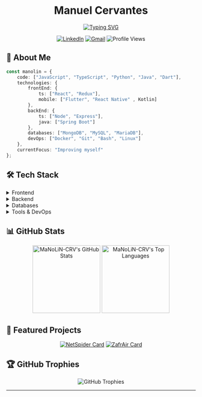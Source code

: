 <div align="center">
  
  # Manuel Cervantes
  
  [![Typing SVG](https://readme-typing-svg.herokuapp.com?font=Fira+Code&pause=1000&color=00F7C3&center=true&vCenter=true&random=false&width=435&lines=Full-Stack+Developer🥶;Cloud+Computing+Enthusiast🗿;CyberSecurity👾)](https://git.io/typing-svg)
  
  <p align="center">
    <a href="https://www.linkedin.com/in/manuel-cervantes-vico-835b99308/"><img src="https://img.shields.io/badge/LinkedIn-0077B5?style=for-the-badge&logo=linkedin&logoColor=white" alt="LinkedIn"/></a>
    <a href="mailto:cervantesvicomanuel@gmail.com"><img src="https://img.shields.io/badge/Gmail-D14836?style=for-the-badge&logo=gmail&logoColor=white" alt="Gmail"/></a>
    <img src="https://komarev.com/ghpvc/?username=MaNoLiN-CRV&style=for-the-badge&color=brightgreen" alt="Profile Views"/>
  </p>
</div>

## 🚀 About Me

```typescript
const manolin = {
    code: ["JavaScript", "TypeScript", "Python", "Java", "Dart"],
    technologies: {
        frontEnd: {
            ts: ["React", "Redux"],
            mobile: ["Flutter", "React Native" , Kotlin]
        },
        backEnd: {
            ts: ["Node", "Express"],
            java: ["Spring Boot"]
        },
        databases: ["MongoDB", "MySQL", "MariaDB"],
        devOps: ["Docker", "Git", "Bash", "Linux"]
    },
    currentFocus: "Improving myself"
};
```

## 🛠️ Tech Stack

<details>
<summary>Frontend</summary>
<br>

![React](https://img.shields.io/badge/React-20232A?style=for-the-badge&logo=react&logoColor=61DAFB)
![JavaScript](https://img.shields.io/badge/JavaScript-F7DF1E?style=for-the-badge&logo=javascript&logoColor=black)
![TypeScript](https://img.shields.io/badge/TypeScript-007ACC?style=for-the-badge&logo=typescript&logoColor=white)
![Redux](https://img.shields.io/badge/Redux-593D88?style=for-the-badge&logo=redux&logoColor=white)
![Flutter](https://img.shields.io/badge/Flutter-02569B?style=for-the-badge&logo=flutter&logoColor=white)
![Dart](https://img.shields.io/badge/Dart-0175C2?style=for-the-badge&logo=dart&logoColor=white)

</details>

<details>
<summary>Backend</summary>
<br>

![NodeJS](https://img.shields.io/badge/Node.js-43853D?style=for-the-badge&logo=node.js&logoColor=white)
![Express](https://img.shields.io/badge/Express.js-404D59?style=for-the-badge)
![Python](https://img.shields.io/badge/Python-14354C?style=for-the-badge&logo=python&logoColor=white)
![Java](https://img.shields.io/badge/Java-ED8B00?style=for-the-badge&logo=openjdk&logoColor=white)
![TypeScript](https://img.shields.io/badge/TypeScript-007ACC?style=for-the-badge&logo=typescript&logoColor=white)

</details>

<details>
<summary>Databases</summary>
<br>

![MySQL](https://img.shields.io/badge/MySQL-005C84?style=for-the-badge&logo=mysql&logoColor=white)
![MongoDB](https://img.shields.io/badge/MongoDB-4EA94B?style=for-the-badge&logo=mongodb&logoColor=white)
![MariaDB](https://img.shields.io/badge/MariaDB-003545?style=for-the-badge&logo=mariadb&logoColor=white)

</details>

<details>
<summary>Tools & DevOps</summary>
<br>

![Docker](https://img.shields.io/badge/Docker-2496ED?style=for-the-badge&logo=docker&logoColor=white)
![Git](https://img.shields.io/badge/Git-F05032?style=for-the-badge&logo=git&logoColor=white)
![Linux](https://img.shields.io/badge/Linux-FCC624?style=for-the-badge&logo=linux&logoColor=black)
![Bash](https://img.shields.io/badge/Bash-4EAA25?style=for-the-badge&logo=gnu-bash&logoColor=white)

</details>

## 📊 GitHub Stats

<div align="center">
  <img height="180em" src="https://github-readme-stats.vercel.app/api?username=MaNoLiN-CRV&show_icons=true&theme=radical" alt="MaNoLiN-CRV's GitHub Stats"/>
  <img height="180em" src="https://github-readme-stats.vercel.app/api/top-langs/?username=MaNoLiN-CRV&layout=compact&theme=radical" alt="MaNoLiN-CRV's Top Languages"/>
</div>

## 🎯 Featured Projects

<div align="center">

[![NetSpider Card](https://github-readme-stats.vercel.app/api/pin/?username=MaNoLiN-CRV&repo=NetSpider&theme=radical)](https://github.com/MaNoLiN-CRV/NetSpider)
[![ZafrAir Card](https://github-readme-stats.vercel.app/api/pin/?username=MaNoLiN-CRV&repo=ZafrAir&theme=radical)](https://github.com/MaNoLiN-CRV/ZafrAir)

</div>

## 🏆 GitHub Trophies

<div align="center">
  <img src="https://github-profile-trophy.vercel.app/?username=MaNoLiN-CRV&theme=radical&no-frame=false&no-bg=true&margin-w=4" alt="GitHub Trophies"/>
</div>

---
